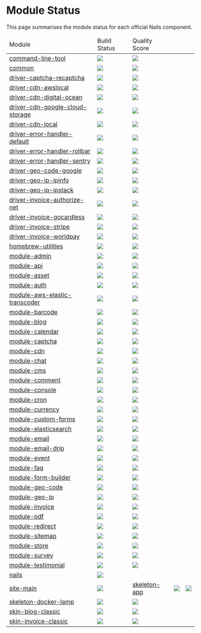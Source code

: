 # Module Status

This page summarises the module status for each official Nails component.

<table>
    <thead>
        <tr>
            <td>Module</td>
            <td>Build Status</td>
            <td>Quality Score</td>
        </tr>
    </thead>
    <tbody>
        <tr>
            <td>
                <a href="https://github.com/nails/command-line-tool">command-line-tool</a>
            </td>
            <td>
                <a href="https://circleci.com/gh/nails/command-line-tool"><img src="https://img.shields.io/circleci/project/github/nails/command-line-tool.svg"></a>
            </td>
            <td>
                <a href="https://scrutinizer-ci.com/g/nails/command-line-tool"><img src="https://scrutinizer-ci.com/g/nails/command-line-tool/badges/quality-score.png"></a>
            </td>
        </tr>
        <tr>
            <td>
                <a href="https://github.com/nails/common">common</a>
            </td>
            <td>
                <a href="https://circleci.com/gh/nails/common"><img src="https://img.shields.io/circleci/project/github/nails/common.svg"></a>
            </td>
            <td>
                <a href="https://scrutinizer-ci.com/g/nails/common"><img src="https://scrutinizer-ci.com/g/nails/common/common/quality-score.png"></a>
            </td>
        </tr>
        <tr>
            <td>
                <a href="https://github.com/nails/driver-captcha-recaptcha">driver-captcha-recaptcha</a>
            </td>
            <td>
                <a href="https://circleci.com/gh/nails/driver-captcha-recaptcha"><img src="https://img.shields.io/circleci/project/github/nails/driver-captcha-recaptcha.svg"></a>
            </td>
            <td>
                <a href="https://scrutinizer-ci.com/g/nails/driver-captcha-recaptcha"><img src="https://scrutinizer-ci.com/g/nails/driver-captcha-recaptcha/badges/quality-score.png"></a>
            </td>
        </tr>
        <tr>
            <td>
                <a href="https://github.com/nails/driver-cdn-awslocal">driver-cdn-awslocal</a>
            </td>
            <td>
                <a href="https://circleci.com/gh/nails/driver-cdn-awslocal"><img src="https://img.shields.io/circleci/project/github/nails/driver-cdn-awslocal.svg"></a>
            </td>
            <td>
                <a href="https://scrutinizer-ci.com/g/nails/driver-cdn-awslocal"><img src="https://scrutinizer-ci.com/g/nails/driver-cdn-awslocal/badges/quality-score.png"></a>
            </td>
        </tr>
        <tr>
            <td>
                <a href="https://github.com/nails/driver-cdn-digital-ocean">driver-cdn-digital-ocean</a>
            </td>
            <td>
                <a href="https://circleci.com/gh/nails/driver-cdn-digital-ocean"><img src="https://img.shields.io/circleci/project/github/nails/driver-cdn-digital-ocean.svg"></a>
            </td>
            <td>
                <a href="https://scrutinizer-ci.com/g/nails/driver-cdn-digital-ocean"><img src="https://scrutinizer-ci.com/g/nails/driver-cdn-digital-ocean/badges/quality-score.png"></a>
            </td>
        </tr>
        <tr>
            <td>
                <a href="https://github.com/nails/driver-cdn-google-cloud-storage">driver-cdn-google-cloud-storage</a>
            </td>
            <td>
                <a href="https://circleci.com/gh/nails/driver-cdn-google-cloud-storage"><img src="https://img.shields.io/circleci/project/github/nails/driver-cdn-google-cloud-storage.svg"></a>
            </td>
            <td>
                <a href="https://scrutinizer-ci.com/g/nails/driver-cdn-google-cloud-storage"><img src="https://scrutinizer-ci.com/g/nails/driver-cdn-google-cloud-storage/badges/quality-score.png"></a>
            </td>
        </tr>
        <tr>
            <td>
                <a href="https://github.com/nails/driver-cdn-local">driver-cdn-local</a>
            </td>
            <td>
                <a href="https://circleci.com/gh/nails/driver-cdn-local"><img src="https://img.shields.io/circleci/project/github/nails/driver-cdn-local.svg"></a>
            </td>
            <td>
                <a href="https://scrutinizer-ci.com/g/nails/driver-cdn-local"><img src="https://scrutinizer-ci.com/g/nails/driver-cdn-local/badges/quality-score.png"></a>
            </td>
        </tr>
        <tr>
            <td>
                <a href="https://github.com/nails/driver-error-handler-default">driver-error-handler-default</a>
            </td>
            <td>
                <a href="https://circleci.com/gh/nails/driver-error-handler-default"><img src="https://img.shields.io/circleci/project/github/nails/driver-error-handler-default.svg"></a>
            </td>
            <td>
                <a href="https://scrutinizer-ci.com/g/nails/driver-error-handler-default"><img src="https://scrutinizer-ci.com/g/nails/driver-error-handler-default/badges/quality-score.png"></a>
            </td>
        </tr>
        <tr>
            <td>
                <a href="https://github.com/nails/driver-error-handler-rollbar">driver-error-handler-rollbar</a>
            </td>
            <td>
                <a href="https://circleci.com/gh/nails/driver-error-handler-rollbar"><img src="https://img.shields.io/circleci/project/github/nails/driver-error-handler-rollbar.svg"></a>
            </td>
            <td>
                <a href="https://scrutinizer-ci.com/g/nails/driver-error-handler-rollbar"><img src="https://scrutinizer-ci.com/g/nails/driver-error-handler-rollbar/badges/quality-score.png"></a>
            </td>
        </tr>
        <tr>
            <td>
                <a href="https://github.com/nails/driver-error-handler-sentry">driver-error-handler-sentry</a>
            </td>
            <td>
                <a href="https://circleci.com/gh/nails/driver-error-handler-sentry"><img src="https://img.shields.io/circleci/project/github/nails/driver-error-handler-sentry.svg"></a>
            </td>
            <td>
                <a href="https://scrutinizer-ci.com/g/nails/driver-error-handler-sentry"><img src="https://scrutinizer-ci.com/g/nails/driver-error-handler-sentry/badges/quality-score.png"></a>
            </td>
        </tr>
        <tr>
            <td>
                <a href="https://github.com/nails/driver-geo-code-google">driver-geo-code-google</a>
            </td>
            <td>
                <a href="https://circleci.com/gh/nails/driver-geo-code-google"><img src="https://img.shields.io/circleci/project/github/nails/driver-geo-code-google.svg"></a>
            </td>
            <td>
                <a href="https://scrutinizer-ci.com/g/nails/driver-geo-code-google"><img src="https://scrutinizer-ci.com/g/nails/driver-geo-code-google/badges/quality-score.png"></a>
            </td>
        </tr>
        <tr>
            <td>
                <a href="https://github.com/nails/driver-geo-ip-ipinfo">driver-geo-ip-ipinfo</a>
            </td>
            <td>
                <a href="https://circleci.com/gh/nails/driver-geo-ip-ipinfo"><img src="https://img.shields.io/circleci/project/github/nails/driver-geo-ip-ipinfo.svg"></a>
            </td>
            <td>
                <a href="https://scrutinizer-ci.com/g/nails/driver-geo-ip-ipinfo"><img src="https://scrutinizer-ci.com/g/nails/driver-geo-ip-ipinfo/badges/quality-score.png"></a>
            </td>
        </tr>
        <tr>
            <td>
                <a href="https://github.com/nails/driver-geo-ip-ipstack">driver-geo-ip-ipstack</a>
            </td>
            <td>
                <a href="https://circleci.com/gh/nails/driver-geo-ip-ipstack"><img src="https://img.shields.io/circleci/project/github/nails/driver-geo-ip-ipstack.svg"></a>
            </td>
            <td>
                <a href="https://scrutinizer-ci.com/g/nails/driver-geo-ip-ipstack"><img src="https://scrutinizer-ci.com/g/nails/driver-geo-ip-ipstack/badges/quality-score.png"></a>
            </td>
        </tr>
        <tr>
            <td>
                <a href="https://github.com/nails/driver-invoice-authorize-net">driver-invoice-authorize-net</a>
            </td>
            <td>
                <a href="https://circleci.com/gh/nails/driver-invoice-authorize-net"><img src="https://img.shields.io/circleci/project/github/nails/driver-invoice-authorize-net.svg"></a>
            </td>
            <td>
                <a href="https://scrutinizer-ci.com/g/nails/driver-invoice-authorize-net"><img src="https://scrutinizer-ci.com/g/nails/driver-invoice-authorize-net/badges/quality-score.png"></a>
            </td>
        </tr>
        <tr>
            <td>
                <a href="https://github.com/nails/driver-invoice-gocardless">driver-invoice-gocardless</a>
            </td>
            <td>
                <a href="https://circleci.com/gh/nails/driver-invoice-gocardless"><img src="https://img.shields.io/circleci/project/github/nails/driver-invoice-gocardless.svg"></a>
            </td>
            <td>
                <a href="https://scrutinizer-ci.com/g/nails/driver-invoice-gocardless"><img src="https://scrutinizer-ci.com/g/nails/driver-invoice-gocardless/badges/quality-score.png"></a>
            </td>
        </tr>
        <tr>
            <td>
                <a href="https://github.com/nails/driver-invoice-stripe">driver-invoice-stripe</a>
            </td>
            <td>
                <a href="https://circleci.com/gh/nails/driver-invoice-stripe"><img src="https://img.shields.io/circleci/project/github/nails/driver-invoice-stripe.svg"></a>
            </td>
            <td>
                <a href="https://scrutinizer-ci.com/g/nails/driver-invoice-stripe"><img src="https://scrutinizer-ci.com/g/nails/driver-invoice-stripe/badges/quality-score.png"></a>
            </td>
        </tr>
        <tr>
            <td>
                <a href="https://github.com/nails/driver-invoice-worldpay">driver-invoice-worldpay</a>
            </td>
            <td>
                <a href="https://circleci.com/gh/nails/driver-invoice-worldpay"><img src="https://img.shields.io/circleci/project/github/nails/driver-invoice-worldpay.svg"></a>
            </td>
            <td>
                <a href="https://scrutinizer-ci.com/g/nails/driver-invoice-worldpay"><img src="https://scrutinizer-ci.com/g/nails/driver-invoice-worldpay/badges/quality-score.png"></a>
            </td>
        </tr>
        <tr>
            <td>
                <a href="https://github.com/nails/homebrew-utilities">homebrew-utilities</a>
            </td>
            <td>
                <a href="https://circleci.com/gh/nails/homebrew-utilities"><img src="https://img.shields.io/circleci/project/github/nails/homebrew-utilities.svg"></a>
            </td>
            <td>
                <a href="https://scrutinizer-ci.com/g/nails/homebrew-utilities"><img src="https://scrutinizer-ci.com/g/nails/homebrew-utilities/badges/quality-score.png"></a>
            </td>
        </tr>
        <tr>
            <td>
                <a href="https://github.com/nails/module-admin">module-admin</a>
            </td>
            <td>
                <a href="https://circleci.com/gh/nails/module-admin"><img src="https://img.shields.io/circleci/project/github/nails/module-admin.svg"></a>
            </td>
            <td>
                <a href="https://scrutinizer-ci.com/g/nails/module-admin"><img src="https://scrutinizer-ci.com/g/nails/module-admin/badges/quality-score.png"></a>
            </td>
        </tr>
        <tr>
            <td>
                <a href="https://github.com/nails/module-api">module-api</a>
            </td>
            <td>
                <a href="https://circleci.com/gh/nails/module-api"><img src="https://img.shields.io/circleci/project/github/nails/module-api.svg"></a>
            </td>
            <td>
                <a href="https://scrutinizer-ci.com/g/nails/module-api"><img src="https://scrutinizer-ci.com/g/nails/module-api/badges/quality-score.png"></a>
            </td>
        </tr>
        <tr>
            <td>
                <a href="https://github.com/nails/module-asset">module-asset</a>
            </td>
            <td>
                <a href="https://circleci.com/gh/nails/module-asset"><img src="https://img.shields.io/circleci/project/github/nails/module-asset.svg"></a>
            </td>
            <td>
                <a href="https://scrutinizer-ci.com/g/nails/module-asset"><img src="https://scrutinizer-ci.com/g/nails/module-asset/badges/quality-score.png"></a>
            </td>
        </tr>
        <tr>
            <td>
                <a href="https://github.com/nails/module-auth">module-auth</a>
            </td>
            <td>
                <a href="https://circleci.com/gh/nails/module-auth"><img src="https://img.shields.io/circleci/project/github/nails/module-auth.svg"></a>
            </td>
            <td>
                <a href="https://scrutinizer-ci.com/g/nails/module-auth"><img src="https://scrutinizer-ci.com/g/nails/module-auth/badges/quality-score.png"></a>
            </td>
        </tr>
        <tr>
            <td>
                <a href="https://github.com/nails/module-aws-elastic-transcoder">module-aws-elastic-transcoder</a>
            </td>
            <td>
                <a href="https://circleci.com/gh/nails/module-aws-elastic-transcoder"><img src="https://img.shields.io/circleci/project/github/nails/module-aws-elastic-transcoder.svg"></a>
            </td>
            <td>
                <a href="https://scrutinizer-ci.com/g/nails/module-aws-elastic-transcoder"><img src="https://scrutinizer-ci.com/g/nails/module-aws-elastic-transcoder/badges/quality-score.png"></a>
            </td>
        </tr>
        <tr>
            <td>
                <a href="https://github.com/nails/module-barcode">module-barcode</a>
            </td>
            <td>
                <a href="https://circleci.com/gh/nails/module-barcode"><img src="https://img.shields.io/circleci/project/github/nails/module-barcode.svg"></a>
            </td>
            <td>
                <a href="https://scrutinizer-ci.com/g/nails/module-barcode"><img src="https://scrutinizer-ci.com/g/nails/module-barcode/badges/quality-score.png"></a>
            </td>
        </tr>
        <tr>
            <td>
                <a href="https://github.com/nails/module-blog">module-blog</a>
            </td>
            <td>
                <a href="https://circleci.com/gh/nails/module-blog"><img src="https://img.shields.io/circleci/project/github/nails/module-blog.svg"></a>
            </td>
            <td>
                <a href="https://scrutinizer-ci.com/g/nails/module-blog"><img src="https://scrutinizer-ci.com/g/nails/module-blog/badges/quality-score.png"></a>
            </td>
        </tr>
        <tr>
            <td>
                <a href="https://github.com/nails/module-calendar">module-calendar</a>
            </td>
            <td>
                <a href="https://circleci.com/gh/nails/module-calendar"><img src="https://img.shields.io/circleci/project/github/nails/module-calendar.svg"></a>
            </td>
            <td>
                <a href="https://scrutinizer-ci.com/g/nails/module-calendar"><img src="https://scrutinizer-ci.com/g/nails/module-calendar/badges/quality-score.png"></a>
            </td>
        </tr>
        <tr>
            <td>
                <a href="https://github.com/nails/module-captcha">module-captcha</a>
            </td>
            <td>
                <a href="https://circleci.com/gh/nails/module-captcha"><img src="https://img.shields.io/circleci/project/github/nails/module-captcha.svg"></a>
            </td>
            <td>
                <a href="https://scrutinizer-ci.com/g/nails/module-captcha"><img src="https://scrutinizer-ci.com/g/nails/module-captcha/badges/quality-score.png"></a>
            </td>
        </tr>
        <tr>
            <td>
                <a href="https://github.com/nails/module-cdn">module-cdn</a>
            </td>
            <td>
                <a href="https://circleci.com/gh/nails/module-cdn"><img src="https://img.shields.io/circleci/project/github/nails/module-cdn.svg"></a>
            </td>
            <td>
                <a href="https://scrutinizer-ci.com/g/nails/module-cdn"><img src="https://scrutinizer-ci.com/g/nails/module-cdn/badges/quality-score.png"></a>
            </td>
        </tr>
        <tr>
            <td>
                <a href="https://github.com/nails/module-chat">module-chat</a>
            </td>
            <td>
                <a href="https://circleci.com/gh/nails/module-chat"><img src="https://img.shields.io/circleci/project/github/nails/module-chat.svg"></a>
            </td>
            <td>
                <a href="https://scrutinizer-ci.com/g/nails/module-chat"><img src="https://scrutinizer-ci.com/g/nails/module-chat/badges/quality-score.png"></a>
            </td>
        </tr>
        <tr>
            <td>
                <a href="https://github.com/nails/module-cms">module-cms</a>
            </td>
            <td>
                <a href="https://circleci.com/gh/nails/module-cms"><img src="https://img.shields.io/circleci/project/github/nails/module-cms.svg"></a>
            </td>
            <td>
                <a href="https://scrutinizer-ci.com/g/nails/module-cms"><img src="https://scrutinizer-ci.com/g/nails/module-cms/badges/quality-score.png"></a>
            </td>
        </tr>
        <tr>
            <td>
                <a href="https://github.com/nails/module-comment">module-comment</a>
            </td>
            <td>
                <a href="https://circleci.com/gh/nails/module-comment"><img src="https://img.shields.io/circleci/project/github/nails/module-comment.svg"></a>
            </td>
            <td>
                <a href="https://scrutinizer-ci.com/g/nails/module-comment"><img src="https://scrutinizer-ci.com/g/nails/module-comment/badges/quality-score.png"></a>
            </td>
        </tr>
        <tr>
            <td>
                <a href="https://github.com/nails/module-console">module-console</a>
            </td>
            <td>
                <a href="https://circleci.com/gh/nails/module-console"><img src="https://img.shields.io/circleci/project/github/nails/module-console.svg"></a>
            </td>
            <td>
                <a href="https://scrutinizer-ci.com/g/nails/module-console"><img src="https://scrutinizer-ci.com/g/nails/module-console/badges/quality-score.png"></a>
            </td>
        </tr>
        <tr>
            <td>
                <a href="https://github.com/nails/module-cron">module-cron</a>
            </td>
            <td>
                <a href="https://circleci.com/gh/nails/module-cron"><img src="https://img.shields.io/circleci/project/github/nails/module-cron.svg"></a>
            </td>
            <td>
                <a href="https://scrutinizer-ci.com/g/nails/module-cron"><img src="https://scrutinizer-ci.com/g/nails/module-cron/badges/quality-score.png"></a>
            </td>
        </tr>
        <tr>
            <td>
                <a href="https://github.com/nails/module-currency">module-currency</a>
            </td>
            <td>
                <a href="https://circleci.com/gh/nails/module-currency"><img src="https://img.shields.io/circleci/project/github/nails/module-currency.svg"></a>
            </td>
            <td>
                <a href="https://scrutinizer-ci.com/g/nails/module-currency"><img src="https://scrutinizer-ci.com/g/nails/module-currency/badges/quality-score.png"></a>
            </td>
        </tr>
        <tr>
            <td>
                <a href="https://github.com/nails/module-custom-forms">module-custom-forms</a>
            </td>
            <td>
                <a href="https://circleci.com/gh/nails/module-custom-forms"><img src="https://img.shields.io/circleci/project/github/nails/module-custom-forms.svg"></a>
            </td>
            <td>
                <a href="https://scrutinizer-ci.com/g/nails/module-custom-forms"><img src="https://scrutinizer-ci.com/g/nails/module-custom-forms/badges/quality-score.png"></a>
            </td>
        </tr>
        <tr>
            <td>
                <a href="https://github.com/nails/module-elasticsearch">module-elasticsearch</a>
            </td>
            <td>
                <a href="https://circleci.com/gh/nails/module-elasticsearch"><img src="https://img.shields.io/circleci/project/github/nails/module-elasticsearch.svg"></a>
            </td>
            <td>
                <a href="https://scrutinizer-ci.com/g/nails/module-elasticsearch"><img src="https://scrutinizer-ci.com/g/nails/module-elasticsearch/badges/quality-score.png"></a>
            </td>
        </tr>
        <tr>
            <td>
                <a href="https://github.com/nails/module-email">module-email</a>
            </td>
            <td>
                <a href="https://circleci.com/gh/nails/module-email"><img src="https://img.shields.io/circleci/project/github/nails/module-email.svg"></a>
            </td>
            <td>
                <a href="https://scrutinizer-ci.com/g/nails/module-email"><img src="https://scrutinizer-ci.com/g/nails/module-email/badges/quality-score.png"></a>
            </td>
        </tr>
        <tr>
            <td>
                <a href="https://github.com/nails/module-email-drip">module-email-drip</a>
            </td>
            <td>
                <a href="https://circleci.com/gh/nails/module-email-drip"><img src="https://img.shields.io/circleci/project/github/nails/module-email-drip.svg"></a>
            </td>
            <td>
                <a href="https://scrutinizer-ci.com/g/nails/module-email-drip"><img src="https://scrutinizer-ci.com/g/nails/module-email-drip/badges/quality-score.png"></a>
            </td>
        </tr>
        <tr>
            <td>
                <a href="https://github.com/nails/module-event">module-event</a>
            </td>
            <td>
                <a href="https://circleci.com/gh/nails/module-event"><img src="https://img.shields.io/circleci/project/github/nails/module-event.svg"></a>
            </td>
            <td>
                <a href="https://scrutinizer-ci.com/g/nails/module-event"><img src="https://scrutinizer-ci.com/g/nails/module-event/badges/quality-score.png"></a>
            </td>
        </tr>
        <tr>
            <td>
                <a href="https://github.com/nails/module-faq">module-faq</a>
            </td>
            <td>
                <a href="https://circleci.com/gh/nails/module-faq"><img src="https://img.shields.io/circleci/project/github/nails/module-faq.svg"></a>
            </td>
            <td>
                <a href="https://scrutinizer-ci.com/g/nails/module-faq"><img src="https://scrutinizer-ci.com/g/nails/module-faq/badges/quality-score.png"></a>
            </td>
        </tr>
        <tr>
            <td>
                <a href="https://github.com/nails/module-form-builder">module-form-builder</a>
            </td>
            <td>
                <a href="https://circleci.com/gh/nails/module-form-builder"><img src="https://img.shields.io/circleci/project/github/nails/module-form-builder.svg"></a>
            </td>
            <td>
                <a href="https://scrutinizer-ci.com/g/nails/module-form-builder"><img src="https://scrutinizer-ci.com/g/nails/module-form-builder/badges/quality-score.png"></a>
            </td>
        </tr>
        <tr>
            <td>
                <a href="https://github.com/nails/module-geo-code">module-geo-code</a>
            </td>
            <td>
                <a href="https://circleci.com/gh/nails/module-geo-code"><img src="https://img.shields.io/circleci/project/github/nails/module-geo-code.svg"></a>
            </td>
            <td>
                <a href="https://scrutinizer-ci.com/g/nails/module-geo-code"><img src="https://scrutinizer-ci.com/g/nails/module-geo-code/badges/quality-score.png"></a>
            </td>
        </tr>
        <tr>
            <td>
                <a href="https://github.com/nails/module-geo-ip">module-geo-ip</a>
            </td>
            <td>
                <a href="https://circleci.com/gh/nails/module-geo-ip"><img src="https://img.shields.io/circleci/project/github/nails/module-geo-ip.svg"></a>
            </td>
            <td>
                <a href="https://scrutinizer-ci.com/g/nails/module-geo-ip"><img src="https://scrutinizer-ci.com/g/nails/module-geo-ip/badges/quality-score.png"></a>
            </td>
        </tr>
        <tr>
            <td>
                <a href="https://github.com/nails/module-invoice">module-invoice</a>
            </td>
            <td>
                <a href="https://circleci.com/gh/nails/module-invoice"><img src="https://img.shields.io/circleci/project/github/nails/module-invoice.svg"></a>
            </td>
            <td>
                <a href="https://scrutinizer-ci.com/g/nails/module-invoice"><img src="https://scrutinizer-ci.com/g/nails/module-invoice/badges/quality-score.png"></a>
            </td>
        </tr>
        <tr>
            <td>
                <a href="https://github.com/nails/module-pdf">module-pdf</a>
            </td>
            <td>
                <a href="https://circleci.com/gh/nails/module-pdf"><img src="https://img.shields.io/circleci/project/github/nails/module-pdf.svg"></a>
            </td>
            <td>
                <a href="https://scrutinizer-ci.com/g/nails/module-pdf"><img src="https://scrutinizer-ci.com/g/nails/module-pdf/badges/quality-score.png"></a>
            </td>
        </tr>
        <tr>
            <td>
                <a href="https://github.com/nails/module-redirect">module-redirect</a>
            </td>
            <td>
                <a href="https://circleci.com/gh/nails/module-redirect"><img src="https://img.shields.io/circleci/project/github/nails/module-redirect.svg"></a>
            </td>
            <td>
                <a href="https://scrutinizer-ci.com/g/nails/module-redirect"><img src="https://scrutinizer-ci.com/g/nails/module-redirect/badges/quality-score.png"></a>
            </td>
        </tr>
        <tr>
            <td>
                <a href="https://github.com/nails/module-sitemap">module-sitemap</a>
            </td>
            <td>
                <a href="https://circleci.com/gh/nails/module-sitemap"><img src="https://img.shields.io/circleci/project/github/nails/module-sitemap.svg"></a>
            </td>
            <td>
                <a href="https://scrutinizer-ci.com/g/nails/module-sitemap"><img src="https://scrutinizer-ci.com/g/nails/module-sitemap/badges/quality-score.png"></a>
            </td>
        </tr>
        <tr>
            <td>
                <a href="https://github.com/nails/module-store">module-store</a>
            </td>
            <td>
                <a href="https://circleci.com/gh/nails/module-store"><img src="https://img.shields.io/circleci/project/github/nails/module-store.svg"></a>
            </td>
            <td>
                <a href="https://scrutinizer-ci.com/g/nails/module-store"><img src="https://scrutinizer-ci.com/g/nails/module-store/badges/quality-score.png"></a>
            </td>
        </tr>
        <tr>
            <td>
                <a href="https://github.com/nails/module-survey">module-survey</a>
            </td>
            <td>
                <a href="https://circleci.com/gh/nails/module-survey"><img src="https://img.shields.io/circleci/project/github/nails/module-survey.svg"></a>
            </td>
            <td>
                <a href="https://scrutinizer-ci.com/g/nails/module-survey"><img src="https://scrutinizer-ci.com/g/nails/module-survey/badges/quality-score.png"></a>
            </td>
        </tr>
        <tr>
            <td>
                <a href="https://github.com/nails/module-testimonial">module-testimonial</a>
            </td>
            <td>
                <a href="https://circleci.com/gh/nails/module-testimonial"><img src="https://img.shields.io/circleci/project/github/nails/module-testimonial.svg"></a>
            </td>
            <td>
                <a href="https://scrutinizer-ci.com/g/nails/module-testimonial"><img src="https://scrutinizer-ci.com/g/nails/module-testimonial/badges/quality-score.png"></a>
            </td>
        </tr>
        <tr>
            <td>
                <a href="https://github.com/nails/nails">nails</a>
            </td>
            <td>
                <a href="https://circleci.com/gh/nails/nails"><img src="https://img.shields.io/circleci/project/github/nails/nails.svg"></a>
            </td>
            <td>
                <a href="https://scrutinizer-ci.com/g/nails/nails"><imhttps://scrutinizer-ci.com/g/nails/common/nails/quality-score.pngg"></a>
            </td>
        </tr>
        <tr>
            <td>
                <a href="https://github.com/nails/site-main">site-main</a>
            </td>
            <td>
                <a href="https://circleci.com/gh/nails/site-main"><img src="https://img.shields.io/circleci/project/github/nails/site-main.svg"></a>
            </td>
            <td>
                <a href="https://scrutinizer-ci.com/g/nails/site-main"><img srhttps://scrutinizer-ci.com/g/nails/site-main/badges/quality-score.pngc="></a>
            </td>
        </tr>
        <tr>
            <td>
                <a href="https://github.com/nails/skeleton-app">skeleton-app</a>
            </td>
            <td>
                <a href="https://circleci.com/gh/nails/skeleton-app"><img src="https://img.shields.io/circleci/project/github/nails/skeleton-app.svg"></a>
            </td>
            <td>
                <a href="https://scrutinizer-ci.com/g/nails/skeleton-app"><img src="https://scrutinizer-ci.com/g/nails/skeleton-app/badges/quality-score.png"></a>
            </td>
        </tr>
        <tr>
            <td>
                <a href="https://github.com/nails/skeleton-docker-lamp">skeleton-docker-lamp</a>
            </td>
            <td>
                <a href="https://circleci.com/gh/nails/skeleton-docker-lamp"><img src="https://img.shields.io/circleci/project/github/nails/skeleton-docker-lamp.svg"></a>
            </td>
            <td>
                <a href="https://scrutinizer-ci.com/g/nails/skeleton-docker-lamp"><img src="https://scrutinizer-ci.com/g/nails/skeleton-docker-lamp/badges/quality-score.png"></a>
            </td>
        </tr>
        <tr>
            <td>
                <a href="https://github.com/nails/skin-blog-classic">skin-blog-classic</a>
            </td>
            <td>
                <a href="https://circleci.com/gh/nails/skin-blog-classic"><img src="https://img.shields.io/circleci/project/github/nails/skin-blog-classic.svg"></a>
            </td>
            <td>
                <a href="https://scrutinizer-ci.com/g/nails/skin-blog-classic"><img src="https://scrutinizer-ci.com/g/nails/skin-blog-classic/badges/quality-score.png"></a>
            </td>
        </tr>
        <tr>
            <td>
                <a href="https://github.com/nails/skin-invoice-classic">skin-invoice-classic</a>
            </td>
            <td>
                <a href="https://circleci.com/gh/nails/skin-invoice-classic"><img src="https://img.shields.io/circleci/project/github/nails/skin-invoice-classic.svg"></a>
            </td>
            <td>
                <a href="https://scrutinizer-ci.com/g/nails/skin-invoice-classic"><img src="https://scrutinizer-ci.com/g/nails/skin-invoice-classic/badges/quality-score.png"></a>
            </td>
        </tr>
    </tbody>
</table>
